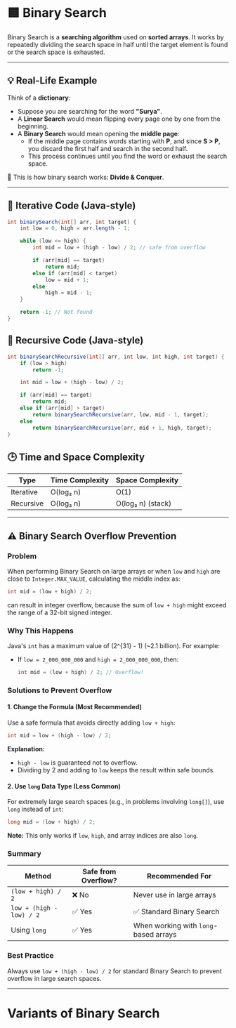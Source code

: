 # 🟦 Binary Search

Binary Search is a **searching algorithm** used on **sorted arrays**. It works by repeatedly dividing the search space in half until the target element is found or the search space is exhausted.

---

## 💡 Real-Life Example

Think of a **dictionary**:

- Suppose you are searching for the word **"Surya"**.
- A **Linear Search** would mean flipping every page one by one from the beginning.
- A **Binary Search** would mean opening the **middle page**:
  - If the middle page contains words starting with **P**, and since **S > P**, you discard the first half and search in the second half.
  - This process continues until you find the word or exhaust the search space.

🔁 This is how binary search works: **Divide & Conquer**.

---

## 🔁 Iterative Code (Java-style)

```java
int binarySearch(int[] arr, int target) {
    int low = 0, high = arr.length - 1;

    while (low <= high) {
        int mid = low + (high - low) / 2; // safe from overflow

        if (arr[mid] == target)
            return mid;
        else if (arr[mid] < target)
            low = mid + 1;
        else
            high = mid - 1;
    }

    return -1; // Not found
}
```

## 🔁 Recursive Code (Java-style)

```java
int binarySearchRecursive(int[] arr, int low, int high, int target) {
    if (low > high)
        return -1;

    int mid = low + (high - low) / 2;

    if (arr[mid] == target)
        return mid;
    else if (arr[mid] > target)
        return binarySearchRecursive(arr, low, mid - 1, target);
    else
        return binarySearchRecursive(arr, mid + 1, high, target);
}
```

## 🕒 Time and Space Complexity

| Type      | Time Complexity | Space Complexity  |
| --------- | --------------- | ----------------- |
| Iterative | O(log₂ n)       | O(1)              |
| Recursive | O(log₂ n)       | O(log₂ n) (stack) |

---

## ⚠️ Binary Search Overflow Prevention

### Problem

When performing Binary Search on large arrays or when `low` and `high` are close to `Integer.MAX_VALUE`, calculating the middle index as:

```java
int mid = (low + high) / 2;
```

can result in integer overflow, because the sum of `low + high` might exceed the range of a 32-bit signed integer.

### Why This Happens

Java's `int` has a maximum value of (2^{31} - 1) (\~2.1 billion). For example:

- If `low = 2_000_000_000` and `high = 2_000_000_000`, then:

  ```java
  int mid = (low + high) / 2; // Overflow!
  ```

### Solutions to Prevent Overflow

#### 1. Change the Formula (Most Recommended)

Use a safe formula that avoids directly adding `low + high`:

```java
int mid = low + (high - low) / 2;
```

**Explanation:**

- `high - low` is guaranteed not to overflow.
- Dividing by 2 and adding to `low` keeps the result within safe bounds.

#### 2. Use `long` Data Type (Less Common)

For extremely large search spaces (e.g., in problems involving `long[]`), use `long` instead of `int`:

```java
long mid = (low + high) / 2;
```

**Note:** This only works if `low`, `high`, and array indices are also `long`.

### Summary

| Method                   | Safe from Overflow? | Recommended For                       |
| ------------------------ | ------------------- | ------------------------------------- |
| `(low + high) / 2`       | ❌ No               | Never use in large arrays             |
| `low + (high - low) / 2` | ✅ Yes              | ✅ Standard Binary Search             |
| Using `long`             | ✅ Yes              | When working with `long`-based arrays |

### Best Practice

Always use `low + (high - low) / 2` for standard Binary Search to prevent overflow in large search spaces.

---

# Variants of Binary Search
